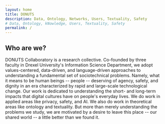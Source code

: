```yaml
---
layout: home
title: DONUTS  
description: Data, Ontology, Networks, Users, Textuality, Safety
# Data, Ontology, kNowledge, Users, Textuality, Safety
permalink: /
---
```



## Who are we?
DONUTS Collaboratory is a research collective. Co-founded by three faculty in Drexel University's Information Science Department, we adopt values-centered, data-driven, and language-driven approaches to understanding a fundamental set of sociotechnical problems. Namely, what it means to be human beings -- people -- deserving of agency, safety, and dignity in an era characterized by rapid and large-scale technological change. Our work is dedicated to understanding the short- and long-term impacts that digital cultures have on people's everyday lives. We do work in applied areas like privacy, safety, and AI. We also do work in theoretical areas like ontology and textuality. But more than merely understanding the problems we study, we are motivated by a desire to leave this place -- our shared world -- a little better than we found it.

<!-- See the demo website for instructions:

- [Installation]({{ '/docs/installation/' | relative_url }})
- [Configuration]({{ '/docs/configuration/' | relative_url }})
- [Markdown]({{ '/docs/markdown/' | relative_url }}) -->


